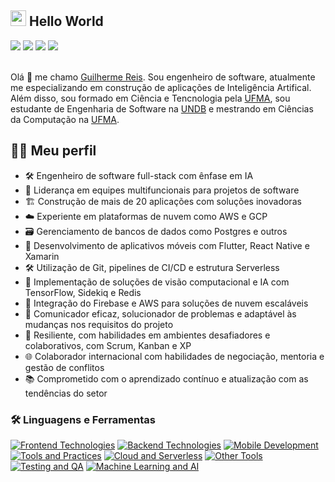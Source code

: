 ## <img src="https://media.giphy.com/media/hvRJCLFzcasrR4ia7z/giphy.gif" width="25"> Hello World

<div> 
  <a href="https://www.instagram.com/guifreiss/" target="_blank"><img src="https://img.shields.io/badge/-Instagram-5d52cb?style=for-the-badge&logo=instagram&logoColor=white" target="_blank"></a>
 <a href="https://discord.com/users/.puutz" target="_blank"><img src="https://img.shields.io/badge/Discord-7289DA?style=for-the-badge&logo=discord&logoColor=white" target="_blank"></a> 
  <a href = "mailto:guilhermereisefr@gmail.com"><img src="https://img.shields.io/badge/-Gmail-d00000?style=for-the-badge&logo=gmail&logoColor=white" target="_blank"></a>
  <a href="https://www.linkedin.com/in/guilhermereis-dev/" target="_blank">
    <img src="https://img.shields.io/badge/-LinkedIn-%230077B5?style=for-the-badge&logo=linkedin&logoColor=white" target="_blank">
  </a> 
</div>
&nbsp;

Olá 🖖 me chamo [Guilherme Reis](https://www.linkedin.com/in/guilhermereis-dev/). Sou engenheiro de software, atualmente me especializando em construção de aplicações de Inteligência Artifical. Além disso, sou formado em Ciência e Tencnologia pela [UFMA](https://portalpadrao.ufma.br/), sou estudante de Engenharia de Software na [UNDB](https://www.undb.edu.br/) e mestrando em Ciências da Computação na [UFMA](https://portalpadrao.ufma.br/).

## 👨‍🚀 Meu perfil

- 🛠️ Engenheiro de software full-stack com ênfase em IA
- 🚀 Liderança em equipes multifuncionais para projetos de software
- 🏗️ Construção de mais de 20 aplicações com soluções inovadoras
- ☁️ Experiente em plataformas de nuvem como AWS e GCP
- 🗃️ Gerenciamento de bancos de dados como Postgres e outros
- 📱 Desenvolvimento de aplicativos móveis com Flutter, React Native e Xamarin
- 🛠️ Utilização de Git, pipelines de CI/CD e estrutura Serverless
- 🤖 Implementação de soluções de visão computacional e IA com TensorFlow, Sidekiq e Redis
- 🔄 Integração do Firebase e AWS para soluções de nuvem escaláveis
- 💬 Comunicador eficaz, solucionador de problemas e adaptável às mudanças nos requisitos do projeto
- 💪 Resiliente, com habilidades em ambientes desafiadores e colaborativos, com Scrum, Kanban e XP
- 🌐 Colaborador internacional com habilidades de negociação, mentoria e gestão de conflitos
- 📚 Comprometido com o aprendizado contínuo e atualização com as tendências do setor

### 🛠️ Linguagens e Ferramentas

[![Frontend Technologies](https://skillicons.dev/icons?i=js,html,css,react,angular,vue)](https://skillicons.dev)
[![Backend Technologies](https://skillicons.dev/icons?i=django,flask,rails,laravel,node,spring)](https://skillicons.dev)
[![Mobile Development](https://skillicons.dev/icons?i=flutter,reactnative,xamarin)](https://skillicons.dev)
[![Tools and Practices](https://skillicons.dev/icons?i=git,cicd,serverless,webpack)](https://skillicons.dev)
[![Cloud and Serverless](https://skillicons.dev/icons?i=aws,azure,gcp,firebase,heroku,docker,kubernetes)](https://skillicons.dev)
[![Other Tools](https://skillicons.dev/icons?i=jquery,haml,java,python,csharp,ruby,php,typescript,dart,unity,unreal,vscode,atom,apache,nginx)](https://skillicons.dev)
[![Testing and QA](https://skillicons.dev/icons?i=junit,jest,appium,postman)](https://skillicons.dev)
[![Machine Learning and AI](https://skillicons.dev/icons?i=tensorflow,pytorch,opencv,scikitlearn,keras,kafka)](https://skillicons.dev)
